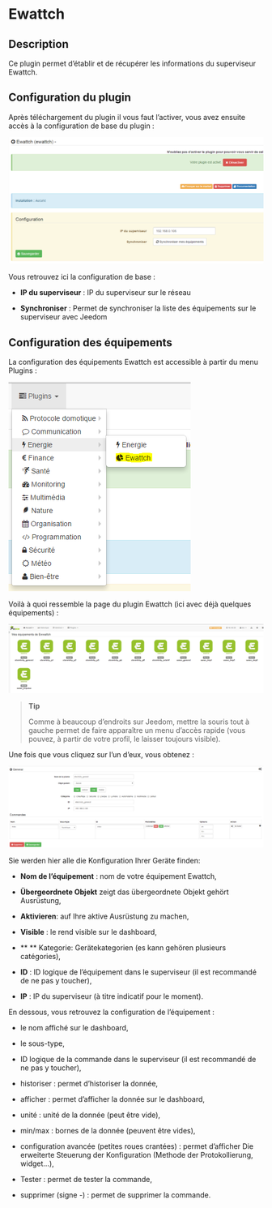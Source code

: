 Ewattch 
=======

Description 
-----------

Ce plugin permet d’établir et de récupérer les informations du
superviseur Ewattch.

Configuration du plugin 
-----------------------

Après téléchargement du plugin il vous faut l’activer, vous avez ensuite
accès à la configuration de base du plugin :

![ewattch1](../images/ewattch1.PNG)

Vous retrouvez ici la configuration de base :

-   **IP du superviseur** : IP du superviseur sur le réseau

-   **Synchroniser** : Permet de synchroniser la liste des équipements
    sur le superviseur avec Jeedom

Configuration des équipements 
-----------------------------

La configuration des équipements Ewattch est accessible à partir du menu
Plugins :

![ewattch2](../images/ewattch2.PNG)

Voilà à quoi ressemble la page du plugin Ewattch (ici avec déjà quelques
équipements) :

![ewattch3](../images/ewattch3.PNG)

> **Tip**
>
> Comme à beaucoup d’endroits sur Jeedom, mettre la souris tout à gauche
> permet de faire apparaître un menu d’accès rapide (vous pouvez, à
> partir de votre profil, le laisser toujours visible).

Une fois que vous cliquez sur l’un d’eux, vous obtenez :

![ewattch4](../images/ewattch4.PNG)

Sie werden hier alle die Konfiguration Ihrer Geräte finden:

-   **Nom de l’équipement** : nom de votre équipement Ewattch,

-   **Übergeordnete Objekt** zeigt das übergeordnete Objekt gehört
    Ausrüstung,

-   **Aktivieren**: auf Ihre aktive Ausrüstung zu machen,

-   **Visible** : le rend visible sur le dashboard,

-   ** ** Kategorie: Gerätekategorien (es kann gehören
    plusieurs catégories),

-   **ID** : ID logique de l’équipement dans le superviseur (il est
    recommandé de ne pas y toucher),

-   **IP** : IP du superviseur (à titre indicatif pour le moment).

En dessous, vous retrouvez la configuration de l’équipement :

-   le nom affiché sur le dashboard,

-   le sous-type,

-   ID logique de la commande dans le superviseur (il est recommandé de
    ne pas y toucher),

-   historiser : permet d’historiser la donnée,

-   afficher : permet d’afficher la donnée sur le dashboard,

-   unité : unité de la donnée (peut être vide),

-   min/max : bornes de la donnée (peuvent être vides),

-   configuration avancée (petites roues crantées) : permet d’afficher
    Die erweiterte Steuerung der Konfiguration (Methode der Protokollierung,
    widget…​),

-   Tester : permet de tester la commande,

-   supprimer (signe -) : permet de supprimer la commande.


